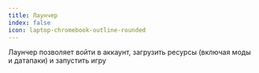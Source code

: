 ```yaml
---
title: Лаунчер
index: false
icon: laptop-chromebook-outline-rounded
---
```


Лаунчер позволяет войти в аккаунт, загрузить ресурсы (включая моды и датапаки) и запустить игру

<Catalog />
